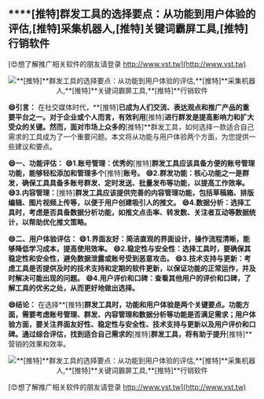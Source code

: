 ## ****[推特]**群发工具的选择要点：从功能到用户体验的评估,**[推特]**采集机器人,**[推特]**关键词霸屏工具,**[推特]**行销软件**

[😍想了解推广相关软件的朋友请登录 http://www.vst.tw](http://www.vst.tw)

 <center><img src="https://vst.tw/MP4/tuiguang/png/1.png" alt="**[推特]**群发工具的选择要点：从功能到用户体验的评估,**[推特]**采集机器人,**[推特]**关键词霸屏工具,**[推特]**行销软件"></center>

**😄引言：**
在社交媒体时代，**[推特]**已成为人们交流、表达观点和推广产品的重要平台之一。对于企业或个人而言，有效利用**[推特]**进行群发是提高影响力和扩大受众的关键。然而，面对市场上众多的**[推特]**群发工具，如何选择一款适合自己需求的工具成为了一个重要问题。本文将从功能与用户体验两个方面，为您提供一些建议和要点。

**😄一、功能评估：**
**😄1.账号管理：优秀的**[推特]**群发工具应该具备方便的账号管理功能，能够轻松添加和管理多个**[推特]**账号。**
**😄2.群发功能：核心功能之一是群发，确保工具具备多账号群发、定时发送、批量发布等功能，以提高工作效率。**
**😄3.内容管理：**[推特]**群发工具应该提供完善的内容管理功能，包括草稿箱、排版编辑、图片视频上传等，以便于用户创建吸引人的推文。**
**😄4.数据分析：选择工具时，考虑是否具备数据分析功能，如推文点击率、转发数、关注者互动等数据统计，以帮助优化推文策略。**

**😄二、用户体验评估：**
**😄1.界面友好：简洁直观的界面设计，操作流程清晰，能够降低学习成本，提高使用效率。**
**😄2.稳定性与安全性：选择工具时，要确保其稳定性和安全性，避免数据泄露或账号受到恶意攻击。**
**😄3.技术支持与更新：考虑工具是否提供及时的技术支持和定期的软件更新，以保证功能的正常运作，并及时解决可能出现的问题。**
**😄4.用户评价和口碑：查看其他用户的评价和口碑，了解工具的优劣之处，从而更好地做出选择。**

**😄结论：**
在选择**[推特]**群发工具时，功能和用户体验是两个关键要点。功能方面，需要考虑账号管理、群发、内容管理和数据分析等功能是否满足需求；用户体验方面，要关注界面友好性、稳定性与安全性、技术支持与更新以及用户评价和口碑。通过综合评估，找到适合自己需求的**[推特]**群发工具，将有助于提升**[推特]**营销的效果和效率。

 <center><img src="https://vst.tw/MP4/tuiguang/png/4.png" alt="**[推特]**群发工具的选择要点：从功能到用户体验的评估,**[推特]**采集机器人,**[推特]**关键词霸屏工具,**[推特]**行销软件"></center>

[😍想了解推广相关软件的朋友请登录 http://www.vst.tw](http://www.vst.tw)



